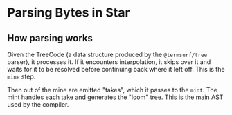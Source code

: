 # Parsing Bytes in Star

## How parsing works

Given the TreeCode (a data structure produced by the `@termsurf/tree`
parser), it processes it. If it encounters interpolation, it skips over
it and waits for it to be resolved before continuing back where it left
off. This is the `mine` step.

Then out of the mine are emitted "takes", which it passes to the `mint`.
The mint handles each take and generates the "loom" tree. This is the
main AST used by the compiler.
